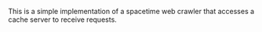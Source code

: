 

This is a simple implementation of a spacetime web crawler 
that accesses a cache server to receive requests.


